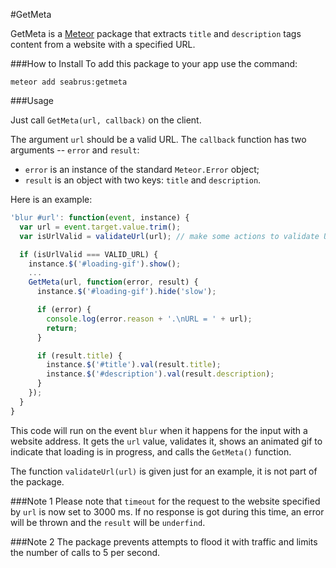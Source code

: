 #GetMeta

GetMeta is a [Meteor](https://www.meteor.com/) package that extracts `title` and `description` tags content from a website with a specified URL.

###How to Install
To add this package to your app use the command:
```
meteor add seabrus:getmeta
```

###Usage

Just call `GetMeta(url, callback)` on the client. 

The argument `url` should be a valid URL. 
The `callback` function has two arguments -- `error` and `result`: 
- `error` is an instance of the standard `Meteor.Error` object; 
- `result` is an object with two keys: `title` and `description`.

Here is an example:
```javascript
'blur #url': function(event, instance) {
  var url = event.target.value.trim();
  var isUrlValid = validateUrl(url); // make some actions to validate URL 

  if (isUrlValid === VALID_URL) {
    instance.$('#loading-gif').show();
    ...
    GetMeta(url, function(error, result) {
      instance.$('#loading-gif').hide('slow');

      if (error) {
        console.log(error.reason + '.\nURL = ' + url);
        return;
      }

      if (result.title) {
        instance.$('#title').val(result.title);
        instance.$('#description').val(result.description);
      }
    });
  }
}
```

This code will run on the event `blur` when it happens for the input with a website address. It gets the `url` value, validates it, shows an animated gif to indicate that loading is in progress, and calls the `GetMeta()` function.

The function `validateUrl(url)` is given just for an example, it is not part of the package.

###Note 1
Please note that `timeout` for the request to the website specified by `url` is now set to 3000 ms. If no response is got during this time, an error will be thrown and the `result` will be `underfind`.

###Note 2
The package prevents attempts to flood it with traffic and limits the number of calls to 5 per second. 
